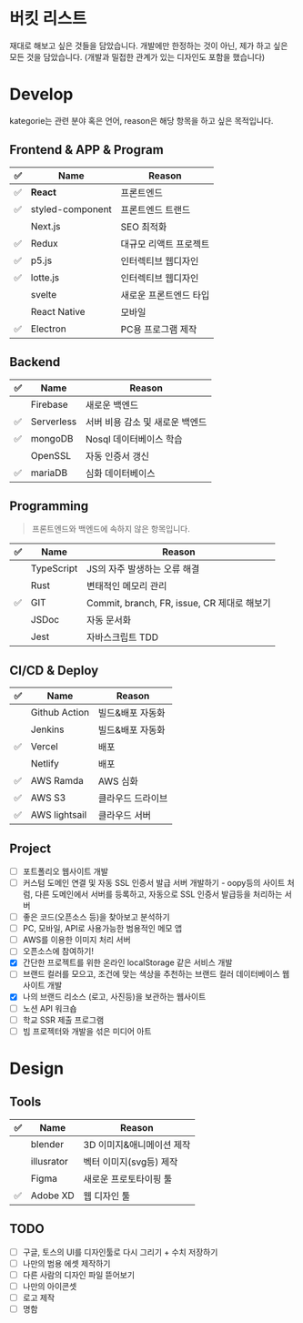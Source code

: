# 버킷 리스트
재대로 해보고 싶은 것들을 담았습니다.
개발에만 한정하는 것이 아닌, 제가 하고 싶은 모든 것을 담았습니다. (개발과 밀접한 관계가 있는 디자인도 포함을 했습니다)

# Develop
kategorie는 관련 분야 혹은 언어, reason은 해당 항목을 하고 싶은 목적입니다.

## Frontend & APP & Program
|✅|Name|Reason|
|-|-|-|
|✅|**React**|프론트엔드|
|✅|styled-component|프론트엔드 트랜드|
||Next.js|SEO 최적화|
|✅|Redux|대규모 리액트 프로젝트|
|✅|p5.js|인터렉티브 웹디자인|
|✅|lotte.js|인터렉티브 웹디자인|
||svelte|새로운 프론트엔드 타입|
||React Native|모바일|
|✅|Electron|PC용 프로그램 제작|

## Backend
|✅|Name|Reason|
|-|-|-|
||Firebase|새로운 백엔드|
|✅|Serverless|서버 비용 감소 및 새로운 백엔드|
|✅|mongoDB|Nosql 데이터베이스 학습|
||OpenSSL|자동 인증서 갱신|
|✅|mariaDB|심화 데이터베이스|

## Programming
> 프론트엔드와 백엔드에 속하지 않은 항목입니다.

|✅|Name|Reason|
|-|-|-|
||TypeScript|JS의 자주 발생하는 오류 해결|
||Rust|변태적인 메모리 관리|
|✅|GIT|Commit, branch, FR, issue, CR 제대로 해보기|
||JSDoc|자동 문서화|
||Jest|자바스크립트 TDD|

## CI/CD & Deploy
|✅|Name|Reason|
|-|-|-|
||Github Action|빌드&배포 자동화|
||Jenkins|빌드&배포 자동화|
|✅|Vercel|배포|
||Netlify|배포|
|✅|AWS Ramda|AWS 심화|
|✅|AWS S3|클라우드 드라이브|
|✅|AWS lightsail|클라우드 서버|

## Project

- [ ] 포트폴리오 웹사이트 개발
- [ ] 커스텀 도메인 연결 및 자동 SSL 인증서 발급 서버 개발하기 - 
oopy등의 사이트 처럼, 다른 도메인에서 서버를 등록하고, 자동으로 SSL 인증서 발급등을 처리하는 서버
- [ ] 좋은 코드(오픈소스 등)을 찾아보고 분석하기
- [ ] PC, 모바일, API로 사용가능한 범용적인 메모 앱
- [ ] AWS를 이용한 이미지 처리 서버
- [ ] 오픈소스에 참여하기!
- [x] 간단한 프로젝트를 위한 온라인 localStorage 같은 서비스 개발
- [ ] 브랜드 컬러를 모으고, 조건에 맞는 색상을 추천하는 브랜드 컬러 데이터베이스 웹사이트 개발
- [x] 나의 브랜드 리소스 (로고, 사진등)을 보관하는 웹사이트 
- [ ] 노션 API 워크숍
- [ ] 학교 SSR 제출 프로그램
- [ ] 빔 프로젝터와 개발을 섞은 미디어 아트

# Design
## Tools
|✅|Name|Reason|
|-|-|-|
||blender|3D 이미지&애니메이션 제작|
||illusrator|벡터 이미지(svg등) 제작|
||Figma|새로운 프로토타이핑 툴|
|✅|Adobe XD|웹 디자인 툴|

## TODO
- [ ] 구글, 토스의 UI를 디자인툴로 다시 그리기 + 수치 저장하기
- [ ] 나만의 범용 에셋 제작하기
- [ ] 다른 사람의 디자인 파일 뜯어보기
- [ ] 나만의 아이콘셋 
- [ ] 로고 제작
- [ ] 명함 

